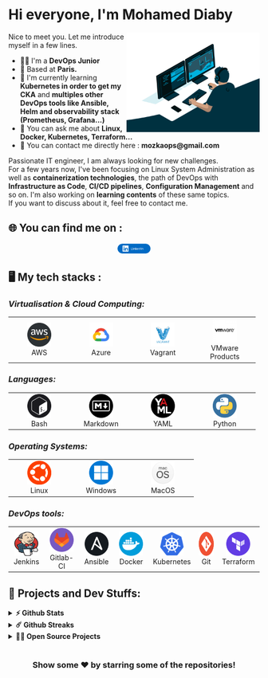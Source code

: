 # Hi everyone, I'm Mohamed Diaby
<img align="right" alt="GIF" src="https://github.com/MozkaGit/MozkaGit/blob/main/images/code.gif" width="53%" />
<p>
Nice to meet you. Let me introduce myself in a few lines.
  <ul>
    <li>👨‍🔧 I'm a <b>DevOps Junior</b></li>
    <li>📍 Based at <b>Paris.</b></li>
    <li>🌱 I'm currently learning <b>Kubernetes in order to get my CKA</b> and <b>multiples other DevOps tools like Ansible, Helm and observability stack (Prometheus, Grafana...)</b></li>
    <li>💬 You can ask me about <b>Linux, Docker, Kubernetes, Terraform...</b></li>
    <li>📮 You can contact me directly here : <b>mozkaops@gmail.com</b>

  </ul>
Passionate IT engineer, I am always looking for new challenges.
<br>For a few years now, I've been focusing on Linux System Administration as well as <b>containerization technologies</b>, the path of DevOps with <b>Infrastructure as Code</b>, <b>CI/CD pipelines</b>, <b>Configuration Management</b> and so on. I'm also working on <b>learning contents</b> of these same topics.<br>
If you want to discuss about it, feel free to contact me.
</p>

## 🌐 You can find me on :
<p align="center">
  <a href="https://www.linkedin.com/in/modi/" target="_blank"><img alt="Mohamed Diaby LinkedIn profile" src="https://github.com/MozkaGit/MozkaGit/blob/main/images/linkedin-button.png" width="13%"></a>
</p>

## 🖥️ My tech stacks :

<p align="right">
  <h3><i>Virtualisation & Cloud Computing:</i></h3>
  <table>
  <tr border: none;>
    <td align="center" width="110">
      <a href="#%EF%B8%8F-my-tech-stacks-">
        <img src="https://github.com/MozkaGit/MozkaGit/blob/main/images/aws-logo.png" width="48" height="48" alt="AWS" />
      </a>
      <br>AWS
    </td>
    <td align="center" width="110">
      <a href="#%EF%B8%8F-my-tech-stacks-">
        <img src="https://github.com/MozkaGit/MozkaGit/blob/main/images/GCP-logo.png" width="48" height="48" alt="GCP" />
      </a>
      <br>Azure
    </td> 
    <td align="center" width="110">
      <a href="#%EF%B8%8F-my-tech-stacks-">
        <img src="https://github.com/MozkaGit/MozkaGit/blob/main/images/vagrant-logo.png" width="48" height="48" alt="Vagrant" />
      </a>
      <br>Vagrant
    </td>
    <td align="center" width="110">
      <a href="#%EF%B8%8F-my-tech-stacks-">
        <img src="https://github.com/MozkaGit/MozkaGit/blob/main/images/vmware-logo.jpg" width="48" height="48" alt="VMware Products" />
      </a>
      <br>VMware Products
    </td>
  </tr>
</table>
<p>
  <h3><i>Languages:</i></h3>
  <table>
  <tr border: none;>
   <td align="center" width="110">
      <a href="#%EF%B8%8F-my-tech-stacks-">
        <img src="https://github.com/MozkaGit/MozkaGit/blob/main/images/bash-logo.png" width="48" height="48" alt="Bash" />
      </a>
      <br>Bash
    </td>
    <td align="center" width="110">
      <a href="#%EF%B8%8F-my-tech-stacks-">
        <img src="https://github.com/MozkaGit/MozkaGit/blob/main/images/markdown-logo.png" width="48" height="48" alt="Markdown" />
      </a>
      <br>Markdown
    </td>
    <td align="center" width="110">
      <a href="#%EF%B8%8F-my-tech-stacks-">
        <img src="https://github.com/MozkaGit/MozkaGit/blob/main/images/yaml-logo.png" width="48" height="48" alt="YAML" />
      </a>
      <br>YAML
    </td>
    <td align="center" width="110">
      <a href="#%EF%B8%8F-my-tech-stacks-">
        <img src="https://github.com/MozkaGit/MozkaGit/blob/main/images/python-logo.png" width="48" height="48" alt="Python" />
      </a>
      <br>Python
    </td>
  </tr>
</table>
</p>
<p>
  <h3><i>Operating Systems:</i></h3>
  <table>
  <tr border: none;>
    <td align="center" width="110">
      <a href="#%EF%B8%8F-my-tech-stacks-">
        <img src="https://github.com/MozkaGit/MozkaGit/blob/main/images/ubuntu-logo.png" width="48" height="48" alt="Ubuntu" />
      </a>
      <br>Linux
    </td>
    <td align="center" width="110">
      <a href="#%EF%B8%8F-my-tech-stacks-">
        <img src="https://github.com/MozkaGit/MozkaGit/blob/main/images/windows-logo.png" width="48" height="48" alt="Windows" />
      </a>
      <br>Windows
    </td>
    <td align="center" width="110">
      <a href="#%EF%B8%8F-my-tech-stacks-">
        <img src="https://github.com/MozkaGit/MozkaGit/blob/main/images/macos-logo.png" width="48" height="48" alt="MacOS" />
      </a>
      <br>MacOS
    </td>
  </tr>
</table>
</p>
<p>
  <h3><i>DevOps tools:</i></h3>
  <table>
  <tr border: none;>
    <td align="center" width="110">
      <a href="#%EF%B8%8F-my-tech-stacks-">
        <img src="https://github.com/MozkaGit/MozkaGit/blob/main/images/jenkins_logo.png" width="48" height="48" alt="Jenkins" />
      </a>
      <br>Jenkins
    </td>
       <td align="center" width="110">
      <a href="#%EF%B8%8F-my-tech-stacks-">
        <img src="https://github.com/MozkaGit/MozkaGit/blob/main/images/gitlab-logo.png" width="48" height="48" alt="GitLab-CI" />
      </a>
      <br>Gitlab-CI
    </td>	  
    <td align="center" width="110">
      <a href="#%EF%B8%8F-my-tech-stacks-">
        <img src="https://github.com/MozkaGit/MozkaGit/blob/main/images/ansible-logo.png" width="48" height="48" alt="Ansible" />
      </a>
      <br>Ansible
    </td>
    <td align="center" width="110">
      <a href="#%EF%B8%8F-my-tech-stacks-">
        <img src="https://github.com/MozkaGit/MozkaGit/blob/main/images/docker-logo.png" width="48" height="48" alt="Docker" />
      </a>
      <br>Docker
    </td>
        </td>
    <td align="center" width="110">
      <a href="#%EF%B8%8F-my-tech-stacks-">
        <img src="https://github.com/MozkaGit/MozkaGit/blob/main/images/kubernetes-logo.png" width="48" height="48" alt="Kubernetes" />
      </a>
      <br>Kubernetes
    </td>
    <td align="center" width="110">
      <a href="#%EF%B8%8F-my-tech-stacks-">
        <img src="https://github.com/MozkaGit/MozkaGit/blob/main/images/git-logo.png" width="48" height="48" alt="Git" />
      </a>
      <br>Git
    </td>
    <td align="center" width="110">
      <a href="#%EF%B8%8F-my-tech-stacks-">
        <img src="https://github.com/MozkaGit/MozkaGit/blob/main/images/terraform-logo.png" width="48" height="48" alt="Terraform" />
      </a>
      <br>Terraform
    </td>   
  </tr>
</table>
</p>

## 🚧 Projects and Dev Stuffs:

<details>	
  <summary><b>⚡ Github Stats</b></summary>
	
  <br />
  <img height="180em" src="https://github-readme-stats.vercel.app/api?username=MozkaGit&show_icons=true&hide_border=true&&count_private=true&include_all_commits=true" />
  <img height="180em" src="https://github-readme-stats.vercel.app/api/top-langs/?username=MozkaGit&exclude_repo=KNN-Image-Classification&show_icons=true&hide_border=true&layout=compact&langs_count=8"/>
</details>

<details>	
  <summary><b>☄️ Github Streaks</b></summary>

  <br />
  <img height="180em" src="https://streak-stats.demolab.com/?user=MozkaGit&hide_border=true" />
</details>

<details>
  <summary><b>🧑‍🚀 Open Source Projects</b></summary>

  <br />
  <table>
    <thead align="center">
      <tr border: none;>
        <td><b>💻 Projects</b></td>
        <td><b>👨‍💻 Language</b></td>
      </tr>
    </thead>
    <tbody>
      <tr>
	<td><a href="https://github.com/MozkaGit/NetDevOps"><b>📦 NetDevOps</b></a></td>
        <td><img alt="Language" src="https://img.shields.io/badge/Python-100.0%25-3776AB?logo=%3Csvg+role%3D%22img%22+viewBox%3D%220+0+24+24%22+xmlns%3D%22http%3A%2F%2Fwww.w3.org%2F2000%2Fsvg%22%3E%3Ctitle%3EPython%3C%2Ftitle%3E%3Cpath+d%3D%22M14.25.18l.9.2.73.26.59.3.45.32.34.34.25.34.16.33.1.3.04.26.02.2-.01.13V8.5l-.05.63-.13.55-.21.46-.26.38-.3.31-.33.25-.35.19-.35.14-.33.1-.3.07-.26.04-.21.02H8.77l-.69.05-.59.14-.5.22-.41.27-.33.32-.27.35-.2.36-.15.37-.1.35-.07.32-.04.27-.02.21v3.06H3.17l-.21-.03-.28-.07-.32-.12-.35-.18-.36-.26-.36-.36-.35-.46-.32-.59-.28-.73-.21-.88-.14-1.05-.05-1.23.06-1.22.16-1.04.24-.87.32-.71.36-.57.4-.44.42-.33.42-.24.4-.16.36-.1.32-.05.24-.01h.16l.06.01h8.16v-.83H6.18l-.01-2.75-.02-.37.05-.34.11-.31.17-.28.25-.26.31-.23.38-.2.44-.18.51-.15.58-.12.64-.1.71-.06.77-.04.84-.02+1.27.05zm-6.3+1.98l-.23.33-.08.41.08.41.23.34.33.22.41.09.41-.09.33-.22.23-.34.08-.41-.08-.41-.23-.33-.33-.22-.41-.09-.41.09zm13.09+3.95l.28.06.32.12.35.18.36.27.36.35.35.47.32.59.28.73.21.88.14+1.04.05+1.23-.06+1.23-.16+1.04-.24.86-.32.71-.36.57-.4.45-.42.33-.42.24-.4.16-.36.09-.32.05-.24.02-.16-.01h-8.22v.82h5.84l.01+2.76.02.36-.05.34-.11.31-.17.29-.25.25-.31.24-.38.2-.44.17-.51.15-.58.13-.64.09-.71.07-.77.04-.84.01-1.27-.04-1.07-.14-.9-.2-.73-.25-.59-.3-.45-.33-.34-.34-.25-.34-.16-.33-.1-.3-.04-.25-.02-.2.01-.13v-5.34l.05-.64.13-.54.21-.46.26-.38.3-.32.33-.24.35-.2.35-.14.33-.1.3-.06.26-.04.21-.02.13-.01h5.84l.69-.05.59-.14.5-.21.41-.28.33-.32.27-.35.2-.36.15-.36.1-.35.07-.32.04-.28.02-.21V6.07h2.09l.14.01zm-6.47+14.25l-.23.33-.08.41.08.41.23.33.33.23.41.08.41-.08.33-.23.23-.33.08-.41-.08-.41-.23-.33-.33-.23-.41-.08-.41.08z%22%2F%3E%3C%2Fsvg%3E" alt="Python - 100.0%"/></td>
      </tr>
    </tbody>
    <tbody>
      <tr>
	<td><a href="https://github.com/MozkaGit/torrent-downloader"><b>📦 TorrentOps</b></a></td>
        <td><img alt="Language" src="https://img.shields.io/badge/JavaScript-87.7%25-F7DF1E?logo=%3Csvg+role%3D%22img%22+viewBox%3D%220+0+24+24%22+xmlns%3D%22http%3A%2F%2Fwww.w3.org%2F2000%2Fsvg%22%3E%3Ctitle%3EJavaScript%3C%2Ftitle%3E%3Cpath+d%3D%22M0+0h24v24H0V0zm22.034+18.276c-.175-1.095-.888-2.015-3.003-2.873-.736-.345-1.554-.585-1.797-1.14-.091-.33-.105-.51-.046-.705.15-.646.915-.84+1.515-.66.39.12.75.42.976.9+1.034-.676+1.034-.676+1.755-1.125-.27-.42-.404-.601-.586-.78-.63-.705-1.469-1.065-2.834-1.034l-.705.089c-.676.165-1.32.525-1.71+1.005-1.14+1.291-.811+3.541.569+4.471+1.365+1.02+3.361+1.244+3.616+2.205.24+1.17-.87+1.545-1.966+1.41-.811-.18-1.26-.586-1.755-1.336l-1.83+1.051c.21.48.45.689.81+1.109+1.74+1.756+6.09+1.666+6.871-1.004.029-.09.24-.705.074-1.65l.046.067zm-8.983-7.245h-2.248c0+1.938-.009+3.864-.009+5.805+0+1.232.063+2.363-.138+2.711-.33.689-1.18.601-1.566.48-.396-.196-.597-.466-.83-.855-.063-.105-.11-.196-.127-.196l-1.825+1.125c.305.63.75+1.172+1.324+1.517.855.51+2.004.675+3.207.405.783-.226+1.458-.691+1.811-1.411.51-.93.402-2.07.397-3.346.012-2.054+0-4.109+0-6.179l.004-.056z%22%2F%3E%3C%2Fsvg%3E" alt="JavaScript - 87.7%"/>&nbsp<img src="https://img.shields.io/badge/Dockerfile-12.3%25-0B2C4A?logo=%3Csvg+role%3D%22img%22+viewBox%3D%220+0+24+24%22+xmlns%3D%22http%3A%2F%2Fwww.w3.org%2F2000%2Fsvg%22%3E%3Ctitle%3EDocker%3C%2Ftitle%3E%3Cpath+d%3D%22M13.983+11.078h2.119a.186.186+0+00.186-.185V9.006a.186.186+0+00-.186-.186h-2.119a.185.185+0+00-.185.185v1.888c0+.102.083.185.185.185m-2.954-5.43h2.118a.186.186+0+00.186-.186V3.574a.186.186+0+00-.186-.185h-2.118a.185.185+0+00-.185.185v1.888c0+.102.082.185.185.185m0+2.716h2.118a.187.187+0+00.186-.186V6.29a.186.186+0+00-.186-.185h-2.118a.185.185+0+00-.185.185v1.887c0+.102.082.185.185.186m-2.93+0h2.12a.186.186+0+00.184-.186V6.29a.185.185+0+00-.185-.185H8.1a.185.185+0+00-.185.185v1.887c0+.102.083.185.185.186m-2.964+0h2.119a.186.186+0+00.185-.186V6.29a.185.185+0+00-.185-.185H5.136a.186.186+0+00-.186.185v1.887c0+.102.084.185.186.186m5.893+2.715h2.118a.186.186+0+00.186-.185V9.006a.186.186+0+00-.186-.186h-2.118a.185.185+0+00-.185.185v1.888c0+.102.082.185.185.185m-2.93+0h2.12a.185.185+0+00.184-.185V9.006a.185.185+0+00-.184-.186h-2.12a.185.185+0+00-.184.185v1.888c0+.102.083.185.185.185m-2.964+0h2.119a.185.185+0+00.185-.185V9.006a.185.185+0+00-.184-.186h-2.12a.186.186+0+00-.186.186v1.887c0+.102.084.185.186.185m-2.92+0h2.12a.185.185+0+00.184-.185V9.006a.185.185+0+00-.184-.186h-2.12a.185.185+0+00-.184.185v1.888c0+.102.082.185.185.185M23.763+9.89c-.065-.051-.672-.51-1.954-.51-.338.001-.676.03-1.01.087-.248-1.7-1.653-2.53-1.716-2.566l-.344-.199-.226.327c-.284.438-.49.922-.612+1.43-.23.97-.09+1.882.403+2.661-.595.332-1.55.413-1.744.42H.751a.751.751+0+00-.75.748+11.376+11.376+0+00.692+4.062c.545+1.428+1.355+2.48+2.41+3.124+1.18.723+3.1+1.137+5.275+1.137.983.003+1.963-.086+2.93-.266a12.248+12.248+0+003.823-1.389c.98-.567+1.86-1.288+2.61-2.136+1.252-1.418+1.998-2.997+2.553-4.4h.221c1.372+0+2.215-.549+2.68-1.009.309-.293.55-.65.707-1.046l.098-.288Z%22%2F%3E%3C%2Fsvg%3E" alt="Dockerfile - 12.3%"></td>
      </tr>
    </tbody>
    <tbody>
      <tr>
	<td><a href="https://github.com/MozkaGit/terraform-elasticbeanstalk-docker"><b>📦 Terraform 2048</b></a></td>
        <td><img alt="Language" src="https://img.shields.io/badge/HCL-85.6%25-7B42BC?logo=%3Csvg+role%3D%22img%22+viewBox%3D%220+0+24+24%22+xmlns%3D%22http%3A%2F%2Fwww.w3.org%2F2000%2Fsvg%22%3E%3Ctitle%3ETerraform%3C%2Ftitle%3E%3Cpath+d%3D%22M1.44+0v7.575l6.561+3.79V3.787zm21.12+4.227l-6.561+3.791v7.574l6.56-3.787zM8.72+4.23v7.575l6.561+3.787V8.018zm0+8.405v7.575L15.28+24v-7.578z%22%2F%3E%3C%2Fsvg%3E" alt="HCL - 85.6%"/>&nbsp<img src="https://img.shields.io/badge/Dockerfile-4.4%25-0B2C4A?logo=%3Csvg+role%3D%22img%22+viewBox%3D%220+0+24+24%22+xmlns%3D%22http%3A%2F%2Fwww.w3.org%2F2000%2Fsvg%22%3E%3Ctitle%3EDocker%3C%2Ftitle%3E%3Cpath+d%3D%22M13.983+11.078h2.119a.186.186+0+00.186-.185V9.006a.186.186+0+00-.186-.186h-2.119a.185.185+0+00-.185.185v1.888c0+.102.083.185.185.185m-2.954-5.43h2.118a.186.186+0+00.186-.186V3.574a.186.186+0+00-.186-.185h-2.118a.185.185+0+00-.185.185v1.888c0+.102.082.185.185.185m0+2.716h2.118a.187.187+0+00.186-.186V6.29a.186.186+0+00-.186-.185h-2.118a.185.185+0+00-.185.185v1.887c0+.102.082.185.185.186m-2.93+0h2.12a.186.186+0+00.184-.186V6.29a.185.185+0+00-.185-.185H8.1a.185.185+0+00-.185.185v1.887c0+.102.083.185.185.186m-2.964+0h2.119a.186.186+0+00.185-.186V6.29a.185.185+0+00-.185-.185H5.136a.186.186+0+00-.186.185v1.887c0+.102.084.185.186.186m5.893+2.715h2.118a.186.186+0+00.186-.185V9.006a.186.186+0+00-.186-.186h-2.118a.185.185+0+00-.185.185v1.888c0+.102.082.185.185.185m-2.93+0h2.12a.185.185+0+00.184-.185V9.006a.185.185+0+00-.184-.186h-2.12a.185.185+0+00-.184.185v1.888c0+.102.083.185.185.185m-2.964+0h2.119a.185.185+0+00.185-.185V9.006a.185.185+0+00-.184-.186h-2.12a.186.186+0+00-.186.186v1.887c0+.102.084.185.186.185m-2.92+0h2.12a.185.185+0+00.184-.185V9.006a.185.185+0+00-.184-.186h-2.12a.185.185+0+00-.184.185v1.888c0+.102.082.185.185.185M23.763+9.89c-.065-.051-.672-.51-1.954-.51-.338.001-.676.03-1.01.087-.248-1.7-1.653-2.53-1.716-2.566l-.344-.199-.226.327c-.284.438-.49.922-.612+1.43-.23.97-.09+1.882.403+2.661-.595.332-1.55.413-1.744.42H.751a.751.751+0+00-.75.748+11.376+11.376+0+00.692+4.062c.545+1.428+1.355+2.48+2.41+3.124+1.18.723+3.1+1.137+5.275+1.137.983.003+1.963-.086+2.93-.266a12.248+12.248+0+003.823-1.389c.98-.567+1.86-1.288+2.61-2.136+1.252-1.418+1.998-2.997+2.553-4.4h.221c1.372+0+2.215-.549+2.68-1.009.309-.293.55-.65.707-1.046l.098-.288Z%22%2F%3E%3C%2Fsvg%3E" alt="Dockerfile - 4.4%"></td>
      </tr>
    </tbody>
  </table>
  <br />
</details>

#

<div align="center">

### Show some ❤️ by starring some of the repositories!

</div>
